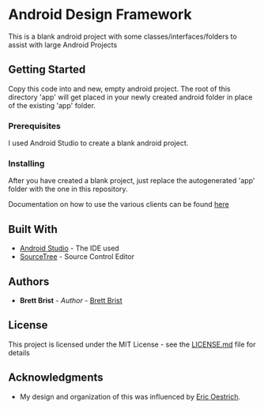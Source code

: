 # Android Design Framework

This is a blank android project with some classes/interfaces/folders to assist with large Android Projects

## Getting Started

Copy this code into and new, empty android project. The root of this directory 'app' will get placed in your newly created android folder in place of the existing 'app' folder.

### Prerequisites

I used Android Studio to create a blank android project.

### Installing

After you have created a blank project, just replace the autogenerated 'app' folder with the one in this repository.

Documentation on how to use the various clients can be found <a href="http://brettbrist.blackfiddle.net/repositories/android_design_framework/documentation">here</a>

## Built With

* [Android Studio](https://developer.android.com/studio/index.html) - The IDE used
* [SourceTree](https://www.sourcetreeapp.com/) - Source Control Editor

## Authors

* **Brett Brist** - *Author* - [Brett Brist](http://brettbrist.blackfiddle.net/about)

## License

This project is licensed under the MIT License - see the [LICENSE.md](LICENSE.md) file for details

## Acknowledgments

* My design and organization of this was influenced by <a href="http://blog.smartlogic.io/2013-07-09-organizing-your-android-development-code-structure/">Eric Oestrich</a>.
